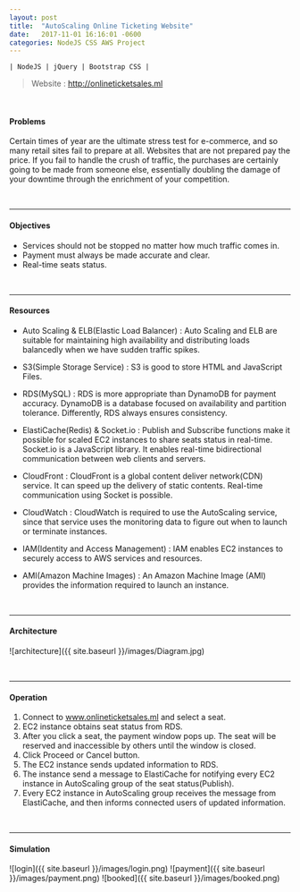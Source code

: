 ```yaml
---
layout: post
title:  "AutoScaling Online Ticketing Website"
date:   2017-11-01 16:16:01 -0600
categories: NodeJS CSS AWS Project
---
```

	| NodeJS | jQuery | Bootstrap CSS | 

>Website : <http://onlineticketsales.ml>  

&nbsp;
 
#### Problems
Certain times of year are the ultimate stress test for e-commerce, and so many retail sites fail to prepare at all. Websites that are not prepared pay the price. If you fail to handle the crush of traffic, the purchases are certainly going to be made from someone else, essentially doubling the damage of your downtime through the enrichment of your competition.

&nbsp;


---  
#### Objectives
- Services should not be stopped no matter how much traffic comes in.
- Payment must always be made accurate and clear.
- Real-time seats status.

&nbsp;


---
#### Resources
- Auto Scaling & ELB(Elastic Load Balancer)
: Auto Scaling and ELB are suitable for maintaining high availability and distributing loads balancedly when we have sudden traffic spikes.

- S3(Simple Storage Service)
: S3 is good to store HTML and JavaScript Files.

- RDS(MySQL)
: RDS is more appropriate than DynamoDB for payment accuracy. DynamoDB is a database focused on availability and partition tolerance. Differently, RDS always ensures consistency.

- ElastiCache(Redis) & Socket.io
: Publish and Subscribe functions make it possible for scaled EC2 instances to share seats status in real-time. Socket.io is a JavaScript library. It enables real-time bidirectional communication between web clients and servers.

- CloudFront
: CloudFront is a global content deliver network(CDN) service. It can speed up the delivery of static contents. Real-time communication using Socket is possible. 

- CloudWatch
: CloudWatch is required to use the AutoScaling service, since that service uses the monitoring data to figure out when to launch or terminate instances.

- IAM(Identity and Access Management)
: IAM enables EC2 instances to securely access to AWS services and resources.

- AMI(Amazon Machine Images)
: An Amazon Machine Image (AMI) provides the information required to launch an instance.

&nbsp;


---
#### Architecture

![architecture]({{ site.baseurl }}/images/Diagram.jpg)

&nbsp;


---

#### Operation
1. Connect to www.onlineticketsales.ml and select a seat.  
2. EC2 instance obtains seat status from RDS.
3. After you click a seat, the payment window pops up. The seat will be reserved and inaccessible by others until the window is closed.
4. Click Proceed or Cancel button. 
5. The EC2 instance sends updated information to RDS. 
6. The instance send a message to ElastiCache for notifying every EC2 instance in AutoScaling group of the seat status(Publish).  
7. Every EC2 instance in AutoScaling group receives the message from ElastiCache, and then informs connected users of updated information.

&nbsp;


---

#### Simulation

![login]({{ site.baseurl }}/images/login.png)
![payment]({{ site.baseurl }}/images/payment.png)
![booked]({{ site.baseurl }}/images/booked.png)
